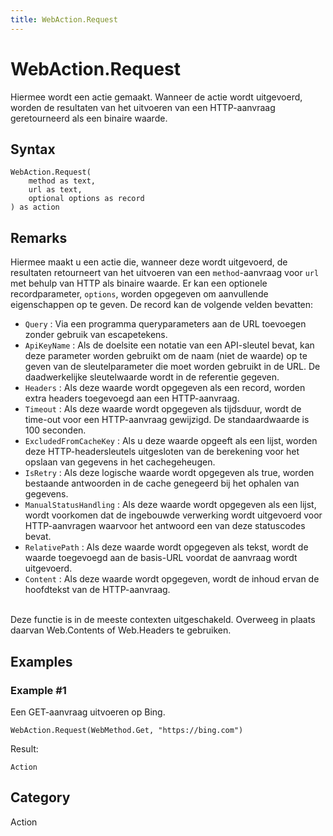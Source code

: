 ```yaml
---
title: WebAction.Request
---
```


# WebAction.Request


Hiermee wordt een actie gemaakt. Wanneer de actie wordt uitgevoerd, worden de resultaten van het uitvoeren van een HTTP-aanvraag geretourneerd als een binaire waarde.


## Syntax

```powerquery
WebAction.Request(
    method as text,
    url as text,
    optional options as record
) as action
```


## Remarks

Hiermee maakt u een actie die, wanneer deze wordt uitgevoerd, de resultaten retourneert van het uitvoeren van een <code>method</code>-aanvraag voor <code>url</code> met behulp van HTTP als binaire waarde.    Er kan een optionele recordparameter, <code>options</code>, worden opgegeven om aanvullende eigenschappen op te geven. De record kan de volgende velden bevatten:    <ul><li><code>Query</code> : Via een programma queryparameters aan de URL toevoegen zonder gebruik van escapetekens.</li><li><code>ApiKeyName</code> : Als de doelsite een notatie van een API-sleutel bevat, kan deze parameter worden gebruikt om de naam (niet de waarde) op te geven van de sleutelparameter die moet worden gebruikt in de URL. De daadwerkelijke sleutelwaarde wordt in de referentie gegeven.</li><li><code>Headers</code> : Als deze waarde wordt opgegeven als een record, worden extra headers toegevoegd aan een HTTP-aanvraag.</li><li><code>Timeout</code> : Als deze waarde wordt opgegeven als tijdsduur, wordt de time-out voor een HTTP-aanvraag gewijzigd. De standaardwaarde is 100 seconden.</li><li><code>ExcludedFromCacheKey</code> : Als u deze waarde opgeeft als een lijst, worden deze HTTP-headersleutels uitgesloten van de berekening voor het opslaan van gegevens in het cachegeheugen.</li><li><code>IsRetry</code> : Als deze logische waarde wordt opgegeven als true, worden bestaande antwoorden in de cache genegeerd bij het ophalen van gegevens.</li><li><code>ManualStatusHandling</code> : Als deze waarde wordt opgegeven als een lijst, wordt voorkomen dat de ingebouwde verwerking wordt uitgevoerd voor HTTP-aanvragen waarvoor het antwoord een van deze statuscodes bevat.</li><li><code>RelativePath</code> : Als deze waarde wordt opgegeven als tekst, wordt de waarde toegevoegd aan de basis-URL voordat de aanvraag wordt uitgevoerd.</li><li><code>Content</code> : Als deze waarde wordt opgegeven, wordt de inhoud ervan de hoofdtekst van de HTTP-aanvraag.</li></ul>    <br />    Deze functie is in de meeste contexten uitgeschakeld. Overweeg in plaats daarvan Web.Contents of Web.Headers te gebruiken.    


## Examples

### Example #1 
Een GET-aanvraag uitvoeren op Bing.
```powerquery
WebAction.Request(WebMethod.Get, "https://bing.com")
```

Result: 
```powerquery
Action
```




## Category
Action
